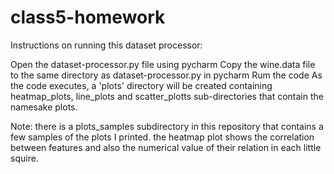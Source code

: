 # class5-homework

Instructions on running this dataset processor:

Open the dataset-processor.py file using pycharm
Copy the wine.data file to the same directory as dataset-processor.py in pycharm
Rum the code
As the code executes, a 'plots' directory will be created containing heatmap_plots, line_plots and scatter_plotts 
sub-directories that contain the namesake plots.


Note: there is a plots_samples subdirectory in this repository that contains a few samples of the plots I printed.
      the heatmap plot shows the correlation between features and also the numerical value of their relation in each little squire.
